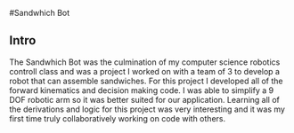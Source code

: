 #Sandwhich Bot
## Intro
The Sandwhich Bot was the culmination of my computer science robotics controll class and was a project I worked on with a team of 3 to develop a robot that can assemble sandwiches. For this project I developed all of the forward kinematics and decision making code. I was able to simplify a 9 DOF robotic arm so it was better suited for our application. Learning all of the derivations and logic for this project was very interesting and it was my first time truly collaboratively working on code with others.